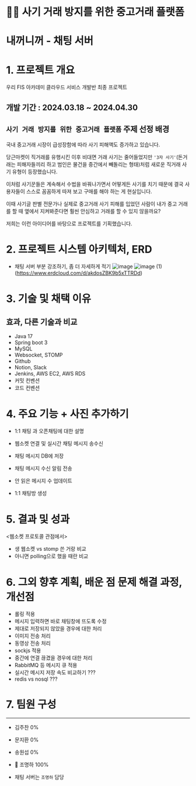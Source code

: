 # 👮‍♀️ 사기 거래 방지를 위한 중고거래 플랫폼 
# 내꺼니꺼 - 채팅 서버

# 1. 프로젝트 개요
우리 FIS 아카데미 클라우드 서비스 개발반 최종 프로젝트

## 개발 기간 : 2024.03.18 ~ 2024.04.30

## `사기 거래 방지를 위한 중고거래 플랫폼` 주제 선정 배경
국내 중고거래 시장이 급성장함에 따라 사기 피해액도 증가하고 있습니다.

당근마켓이 직거래를 유행시킨 이후 비대면 거래 사기는 줄어들었지만 
`'3자 사기'`(돈거래는 피해자들끼리 하고 범인은 물건을 중간에서 빼돌리는 형태)처럼 
새로운 직거래 사기 유형이 등장했습니다.

이처럼 사기꾼들은 계속해서 수법을 바꿔나가면서 어떻게든 사기를 치기 때문에 
결국 사용자들이 스스로 꼼꼼하게 따져 보고 구매를 해야 하는 게 현실입니다.

이때 사기글 판별 전문가나 실제로 중고거래 사기 피해를 입었던 사람이 
내가 중고 거래를 할 때 옆에서 지켜봐준다면 훨씬 안심하고 거래를 할 수 있지 않을까요?

저희는 이런  아이디어를 바탕으로 프로젝트를 기획했습니다.

# 2. 프로젝트 시스템 아키텍처, ERD
- 채팅 서버 부분 강조하기, 좀 더 자세하게 적기
![image](https://github.com/woorifisa-projects-2nd/NGNG-chat-server/assets/62551858/57b35b0f-2966-49f8-a3ef-d30a87605977)
![image (1)](https://github.com/woorifisa-projects-2nd/NGNG-chat-server/assets/62551858/3b81650b-e00c-4172-95f3-27770b843b19)(https://www.erdcloud.com/d/akdosZBK9b5xTTRDd)

# 3. 기술 및 채택 이유
효과, 다른 기술과 비교
---
- Java 17
- Spring boot 3
- MySQL
- Websocket, STOMP
- Github
- Notion, Slack
- Jenkins, AWS EC2, AWS RDS
- 커밋 컨벤션 
- 코드 컨벤션
  
# 4. 주요 기능 + 사진 추가하기
- 1:1 채팅 과 오픈채팅에 대한 설명

  
- 웹소켓 연결 및 실시간 채팅 메시지 송수신
- 채팅 메시지 DB에 저장
- 채팅 메시지 수신 알림 전송
- 안 읽은 메시지 수 업데이트
- 1:1 채팅방 생성

# 5. 결과 및 성과


<웹소켓 프로토콜 관점에서>
- 생 웹소켓 vs stomp 쓴 거랑 비교
- 아니면 polling으로 했을 때란 비교

# 6. 그외 향후 계획, 배운 점 문제 해결 과정, 개선점
- 롤링 적용
- 메시지 입력하면 바로 채팅창에 뜨도록 수정
- 제대로 저장되지 않았을 경우에 대한 처리
- 이미지 전송 처리
- 동영상 전송 처리
- sockjs 적용
- 중간에 연결 끊겼을 경우에 대한 처리
- RabbitMQ 등 메시지 큐 적용
- 실시간 메시지 저장 속도 비교하기 ???
- redis vs nosql ???

# 7. 팀원 구성
---
- 김주찬 0%
- 문지환 0%
- 송원섭 0%
- 👑 조명하 100%

- 채팅 서버는 `조명하` 담당
